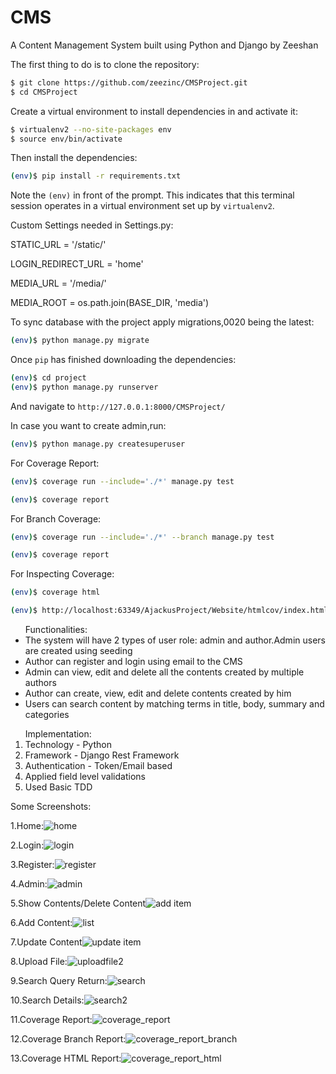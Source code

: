 # CMS
 A Content Management System built using Python and Django by Zeeshan
 
The first thing to do is to clone the repository:

```sh
$ git clone https://github.com/zeezinc/CMSProject.git
$ cd CMSProject
```

Create a virtual environment to install dependencies in and activate it:

```sh
$ virtualenv2 --no-site-packages env
$ source env/bin/activate
```

Then install the dependencies:

```sh
(env)$ pip install -r requirements.txt
```
Note the `(env)` in front of the prompt. This indicates that this terminal
session operates in a virtual environment set up by `virtualenv2`.

Custom Settings needed in Settings.py:

STATIC_URL = '/static/'

LOGIN_REDIRECT_URL = 'home'

MEDIA_URL = '/media/'

MEDIA_ROOT = os.path.join(BASE_DIR, 'media')

To sync database with the project apply migrations,0020 being the latest:

```sh
(env)$ python manage.py migrate
```

Once `pip` has finished downloading the dependencies:
```sh
(env)$ cd project
(env)$ python manage.py runserver
```
And navigate to `http://127.0.0.1:8000/CMSProject/`

In case you want to create admin,run:

```sh
(env)$ python manage.py createsuperuser
```

For Coverage Report:

```sh
(env)$ coverage run --include='./*' manage.py test
```

```sh
(env)$ coverage report
```

For Branch Coverage:

```sh
(env)$ coverage run --include='./*' --branch manage.py test
```
```sh
(env)$ coverage report
```

For Inspecting Coverage:

```sh
(env)$ coverage html
```

```sh
(env)$ http://localhost:63349/AjackusProject/Website/htmlcov/index.html
```

        
<ul>Functionalities:

<li>The system will have 2 types of user role: admin and author.Admin users are created using seeding</li>
<li>Author can register and login using email to the CMS</li>
<li>Admin can view, edit and delete all the contents created by multiple authors</li>
<li>Author can create, view, edit and delete contents created by him</li>
<li>Users can search content by matching terms in title, body, summary and categories</li>

</ul>

<ol>Implementation:
 
<li>Technology - Python</li>
<li>Framework - Django Rest Framework</li>
<li>Authentication - Token/Email based</li>
<li>Applied field level validations</li>
<li>Used Basic TDD</li>

</ol>








 
Some Screenshots:
 
1.Home:![home](https://user-images.githubusercontent.com/35701613/111861196-6f35b580-8972-11eb-9adc-0eedece3244d.png)

2.Login:![login](https://user-images.githubusercontent.com/35701613/111859866-f6326000-8969-11eb-8d29-04c2632ba4d7.png)

3.Register:![register](https://user-images.githubusercontent.com/35701613/111859872-fd596e00-8969-11eb-9b6a-c0782e54dca9.png)

4.Admin:![admin](https://user-images.githubusercontent.com/35701613/111859877-0d714d80-896a-11eb-9624-59fb825bf13c.png)

5.Show Contents/Delete Content![add item](https://user-images.githubusercontent.com/35701613/111859899-27ab2b80-896a-11eb-8328-d2d5b7d65597.png)

6.Add Content:![list](https://user-images.githubusercontent.com/35701613/111859887-17934c00-896a-11eb-8988-196602a77dcb.png)

7.Update Content![update item](https://user-images.githubusercontent.com/35701613/111859905-342f8400-896a-11eb-8d61-2ccc629fcce8.png)

8.Upload File:![uploadfile2](https://user-images.githubusercontent.com/35701613/113509275-5502f680-9572-11eb-96bc-9daa5fa609ad.png)

9.Search Query Return:![search](https://user-images.githubusercontent.com/35701613/111859940-5c1ee780-896a-11eb-9d5c-a9d2c3702664.png)

10.Search Details:![search2](https://user-images.githubusercontent.com/35701613/111859950-6c36c700-896a-11eb-9cff-46e98ccbcde3.png)

11.Coverage Report:![coverage_report](https://user-images.githubusercontent.com/35701613/113508997-dc4f6a80-9570-11eb-98a0-2a88c169bbdf.png)

12.Coverage Branch Report:![coverage_report_branch](https://user-images.githubusercontent.com/35701613/113509007-e6716900-9570-11eb-8a7c-b59c277545ea.png)

13.Coverage HTML Report:![coverage_report_html](https://user-images.githubusercontent.com/35701613/113509028-0012b080-9571-11eb-96e4-865fba1e5f0c.png)

